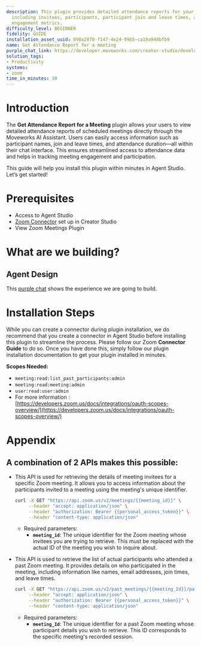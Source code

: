 ```yaml
---
description: This plugin provides detailed attendance reports for your Zoom meetings,
  including invitees, participants, participant join and leave times, and other key
  engagement metrics.
difficulty_level: BEGINNER
fidelity: GUIDE
installation_asset_uuid: 098a2070-f147-4e24-99b5-ca18a948bfb9
name: Get Attendance Report for a meeting
purple_chat_link: https://developer.moveworks.com/creator-studio/developer-tools/purple-chat?conversation=%7B%22startTimestamp%22%3A%2211%3A43%2BAM%22%2C%22messages%22%3A%5B%7B%22parts%22%3A%5B%7B%22richText%22%3A%22Hi%2C+can+you+get+me+the+attendance+report+for+a+meeting%3F%22%7D%5D%2C%22role%22%3A%22user%22%7D%2C%7B%22parts%22%3A%5B%7B%22richText%22%3A%22Of+course%21+Would+you+like+to+specify+the+meeting+by+name+or+by+date+range%3F%22%7D%5D%2C%22role%22%3A%22assistant%22%7D%2C%7B%22parts%22%3A%5B%7B%22richText%22%3A%22By+date+range%2C+please.%22%7D%5D%2C%22role%22%3A%22user%22%7D%2C%7B%22parts%22%3A%5B%7B%22richText%22%3A%22Alright.+Please+provide+the+start+and+end+dates+for+the+range+you%27re+interested+in.%22%7D%5D%2C%22role%22%3A%22assistant%22%7D%2C%7B%22parts%22%3A%5B%7B%22richText%22%3A%22Let%27s+go+from+October+1st%2C+2023+to+October+7th%2C+2023.%22%7D%5D%2C%22role%22%3A%22user%22%7D%2C%7B%22parts%22%3A%5B%7B%22richText%22%3A%22Here+are+the+meetings+scheduled+between+October+1st+and+October+7th%3A%22%7D%2C%7B%22richText%22%3A%22%3Col%3E%5Cn++%3Cli%3E%3Cb%3EProject+Update%3C%2Fb%3E+on+October+2nd%2C+2023%3C%2Fli%3E%5Cn++%3Cli%3E%3Cb%3ETeam+Sync%3C%2Fb%3E+on+October+4th%2C+2023%3C%2Fli%3E%5Cn++%3Cli%3E%3Cb%3EClient+Review%3C%2Fb%3E+on+October+6th%2C+2023%3C%2Fli%3E%5Cn%3C%2Fol%3E%5CnPlease+choose+the+number+of+the+meeting+you+want+the+attendance+report+for.%22%7D%5D%2C%22role%22%3A%22assistant%22%7D%2C%7B%22parts%22%3A%5B%7B%22richText%22%3A%22I+want+the+attendance+report+for+the+%3Cb%3EProject+Update%3C%2Fb%3E+meeting%2C+which+is+option+1.%22%7D%5D%2C%22role%22%3A%22user%22%7D%2C%7B%22parts%22%3A%5B%7B%22richText%22%3A%22You+selected+the+%3Cb%3EProject+Update%3C%2Fb%3E+meeting+on+October+2nd%2C+2023.+Is+that+correct%3F%22%7D%5D%2C%22role%22%3A%22assistant%22%7D%2C%7B%22parts%22%3A%5B%7B%22richText%22%3A%22Yes%2C+that%27s+correct.%22%7D%5D%2C%22role%22%3A%22user%22%7D%2C%7B%22parts%22%3A%5B%7B%22reasoningSteps%22%3A%5B%7B%22richText%22%3A%22Calling+Zoom+API+to+get+attendance+report%22%2C%22status%22%3A%22pending%22%7D%5D%7D%5D%2C%22role%22%3A%22assistant%22%7D%2C%7B%22parts%22%3A%5B%7B%22richText%22%3A%22The+attendance+report+for+the+Zoom+meeting+%3Cb%3EProject+Update%3C%2Fb%3E+on+October+2nd%2C+2023+has+been+successfully+generated.+Here+are+the+updated+details%3A%22%7D%2C%7B%22richText%22%3A%22%3Cul%3E%5Cn++%3Cli%3E%3Cb%3EAbsentee+Percentage%3A%3C%2Fb%3E+50%25+of+the+invitees+did+not+attend.%3C%2Fli%3E%5Cn++%3Cli%3E%3Cb%3EInvitees%3A%3C%2Fb%3E%5Cn++++%3Cul%3E%5Cn++++++%3Cli%3E%3Cb%3EInternal+Users%3A%3C%2Fb%3E+Alice+Johnson%2C+Bob+Lee%2C+Charlie+Green%2C+Daisy+White%2C+and+a+resource+calendar.%3C%2Fli%3E%5Cn++++++%3Cli%3E%3Cb%3EExternal+User%3A%3C%2Fb%3E+John+Blue+from+example.com.%3C%2Fli%3E%5Cn++++%3C%2Ful%3E%5Cn++%3C%2Fli%3E%5Cn++%3Cli%3E%3Cb%3EParticipants%3A%3C%2Fb%3E%5Cn++++%3Cul%3E%5Cn++++++%3Cli%3E%3Cb%3EBob+Lee%3A%3C%2Fb%3E+Joined+at+09%3A22%3A35+and+left+at+09%3A54%3A50%2C+duration+approximately+32+minutes.%3C%2Fli%3E%5Cn++++++%3Cli%3E%3Cb%3ECharlie+Green%3A%3C%2Fb%3E+Joined+at+09%3A29%3A51+and+left+at+09%3A52%3A36%2C+duration+approximately+23+minutes.%3C%2Fli%3E%5Cn++++%3C%2Ful%3E%5Cn++%3C%2Fli%3E%5Cn%3C%2Ful%3E%5CnIf+you+need+further+assistance+or+details%2C+feel+free+to+ask%21%22%7D%2C%7B%22citations%22%3A%5B%7B%22citationTitle%22%3A%22Project+Update+Attendance+Report%22%2C%22connectorName%22%3A%22zoom%22%7D%5D%7D%5D%2C%22role%22%3A%22assistant%22%7D%2C%7B%22parts%22%3A%5B%7B%22richText%22%3A%22Thank+you%21%22%7D%5D%2C%22role%22%3A%22user%22%7D%2C%7B%22parts%22%3A%5B%7B%22richText%22%3A%22You%27re+welcome%21+If+you+have+any+more+questions%2C+just+let+me+know.%22%7D%5D%2C%22role%22%3A%22assistant%22%7D%5D%7D
solution_tags:
- Productivity
systems:
- zoom
time_in_minutes: 30
---
```


# Introduction

The **Get Attendance Report for a Meeting** plugin allows your users to view detailed attendance reports of scheduled meetings directly through the Moveworks AI Assistant. Users can easily access information such as participant names, join and leave times, and attendance duration—all within their chat interface. This ensures streamlined access to attendance data and helps in tracking meeting engagement and participation.

This guide will help you install this plugin within minutes in Agent Studio. Let’s get started!

# Prerequisites

- Access to Agent Studio
- [Zoom Connector](https://developer.moveworks.com/creator-studio/resources/connector/?id=zoom&commit_id=280a6873f0354f3c7bd834c823295c3af2fc7086) set up in Creator Studio
- View Zoom Meetings Plugin

# What are we building?

## Agent Design

This [purple chat](https://developer.moveworks.com/creator-studio/developer-tools/purple-chat/?conversation=%7B%22startTimestamp%22%3A%2211%3A43%2BAM%22%2C%22messages%22%3A%5B%7B%22parts%22%3A%5B%7B%22richText%22%3A%22Hi%2C+can+you+get+me+the+attendance+report+for+a+meeting%3F%22%7D%5D%2C%22role%22%3A%22user%22%7D%2C%7B%22parts%22%3A%5B%7B%22richText%22%3A%22Of+course%21+Would+you+like+to+specify+the+meeting+by+name+or+by+date+range%3F%22%7D%5D%2C%22role%22%3A%22assistant%22%7D%2C%7B%22parts%22%3A%5B%7B%22richText%22%3A%22By+date+range%2C+please.%22%7D%5D%2C%22role%22%3A%22user%22%7D%2C%7B%22parts%22%3A%5B%7B%22richText%22%3A%22Alright.+Please+provide+the+start+and+end+dates+for+the+range+you%27re+interested+in.%22%7D%5D%2C%22role%22%3A%22assistant%22%7D%2C%7B%22parts%22%3A%5B%7B%22richText%22%3A%22Let%27s+go+from+October+1st%2C+2023+to+October+7th%2C+2023.%22%7D%5D%2C%22role%22%3A%22user%22%7D%2C%7B%22parts%22%3A%5B%7B%22richText%22%3A%22Here+are+the+meetings+scheduled+between+October+1st+and+October+7th%3A%22%7D%2C%7B%22richText%22%3A%22%3Col%3E%5Cn++%3Cli%3E%3Cb%3EProject+Update%3C%2Fb%3E+on+October+2nd%2C+2023%3C%2Fli%3E%5Cn++%3Cli%3E%3Cb%3ETeam+Sync%3C%2Fb%3E+on+October+4th%2C+2023%3C%2Fli%3E%5Cn++%3Cli%3E%3Cb%3EClient+Review%3C%2Fb%3E+on+October+6th%2C+2023%3C%2Fli%3E%5Cn%3C%2Fol%3E%5CnPlease+choose+the+number+of+the+meeting+you+want+the+attendance+report+for.%22%7D%5D%2C%22role%22%3A%22assistant%22%7D%2C%7B%22parts%22%3A%5B%7B%22richText%22%3A%22I+want+the+attendance+report+for+the+%3Cb%3EProject+Update%3C%2Fb%3E+meeting%2C+which+is+option+1.%22%7D%5D%2C%22role%22%3A%22user%22%7D%2C%7B%22parts%22%3A%5B%7B%22richText%22%3A%22You+selected+the+%3Cb%3EProject+Update%3C%2Fb%3E+meeting+on+October+2nd%2C+2023.+Is+that+correct%3F%22%7D%5D%2C%22role%22%3A%22assistant%22%7D%2C%7B%22parts%22%3A%5B%7B%22richText%22%3A%22Yes%2C+that%27s+correct.%22%7D%5D%2C%22role%22%3A%22user%22%7D%2C%7B%22parts%22%3A%5B%7B%22reasoningSteps%22%3A%5B%7B%22richText%22%3A%22Calling+Zoom+API+to+get+attendance+report%22%2C%22status%22%3A%22pending%22%7D%5D%7D%5D%2C%22role%22%3A%22assistant%22%7D%2C%7B%22parts%22%3A%5B%7B%22richText%22%3A%22The+attendance+report+for+the+Zoom+meeting+%3Cb%3EProject+Update%3C%2Fb%3E+on+October+2nd%2C+2023+has+been+successfully+generated.+Here+are+the+updated+details%3A%22%7D%2C%7B%22richText%22%3A%22%3Cul%3E%5Cn++%3Cli%3E%3Cb%3EAbsentee+Percentage%3A%3C%2Fb%3E+50%25+of+the+invitees+did+not+attend.%3C%2Fli%3E%5Cn++%3Cli%3E%3Cb%3EInvitees%3A%3C%2Fb%3E%5Cn++++%3Cul%3E%5Cn++++++%3Cli%3E%3Cb%3EInternal+Users%3A%3C%2Fb%3E+Alice+Johnson%2C+Bob+Lee%2C+Charlie+Green%2C+Daisy+White%2C+and+a+resource+calendar.%3C%2Fli%3E%5Cn++++++%3Cli%3E%3Cb%3EExternal+User%3A%3C%2Fb%3E+John+Blue+from+example.com.%3C%2Fli%3E%5Cn++++%3C%2Ful%3E%5Cn++%3C%2Fli%3E%5Cn++%3Cli%3E%3Cb%3EParticipants%3A%3C%2Fb%3E%5Cn++++%3Cul%3E%5Cn++++++%3Cli%3E%3Cb%3EBob+Lee%3A%3C%2Fb%3E+Joined+at+09%3A22%3A35+and+left+at+09%3A54%3A50%2C+duration+approximately+32+minutes.%3C%2Fli%3E%5Cn++++++%3Cli%3E%3Cb%3ECharlie+Green%3A%3C%2Fb%3E+Joined+at+09%3A29%3A51+and+left+at+09%3A52%3A36%2C+duration+approximately+23+minutes.%3C%2Fli%3E%5Cn++++%3C%2Ful%3E%5Cn++%3C%2Fli%3E%5Cn%3C%2Ful%3E%5CnIf+you+need+further+assistance+or+details%2C+feel+free+to+ask%21%22%7D%2C%7B%22citations%22%3A%5B%7B%22citationTitle%22%3A%22Project+Update+Attendance+Report%22%2C%22connectorName%22%3A%22zoom%22%7D%5D%7D%5D%2C%22role%22%3A%22assistant%22%7D%2C%7B%22parts%22%3A%5B%7B%22richText%22%3A%22Thank+you%21%22%7D%5D%2C%22role%22%3A%22user%22%7D%2C%7B%22parts%22%3A%5B%7B%22richText%22%3A%22You%27re+welcome%21+If+you+have+any+more+questions%2C+just+let+me+know.%22%7D%5D%2C%22role%22%3A%22assistant%22%7D%5D%7D) shows the experience we are going to build.

# Installation Steps

While you can create a connector during plugin installation, we do recommend that you create a connector in Agent Studio before installing this plugin to streamline the process. Please follow our Zoom **Connector Guide** to do so. Once you have done this, simply follow our plugin installation documentation to get your plugin installed in minutes.

**Scopes Needed:**

- `meeting:read:list_past_participants:admin`
- `meeting:read:meeting:admin`
- `user:read:user:admin`
- For more information : [https://developers.zoom.us/docs/integrations/oauth-scopes-overview/](https://developers.zoom.us/docs/integrations/oauth-scopes-overview/)

# Appendix

## A combination of 2 APIs makes this possible:

- This API is used for retrieving the details of meeting invitees for a specific Zoom meeting. It allows you to access information about the participants invited to a meeting using the meeting's unique identifier.
    
    ```bash
    curl -X GET "https://api.zoom.us/v2/meetings/{{meeting_id}}" \
         --header "accept: application/json" \
         --header "authorization: Bearer {{personal_access_token}}" \
         --header "content-type: application/json"
    ```
    
    - Required parameters:
        - **`meeting_id`**: The unique identifier for the Zoom meeting whose invitees you are trying to retrieve. This must be replaced with the actual ID of the meeting you wish to inquire about.
- This API is used to retrieve the list of actual participants who attended a past Zoom meeting. It provides details on who participated in the meeting, including information like names, email addresses, join times, and leave times.
    
    ```bash
    curl -X GET "https://api.zoom.us/v2/past_meetings/{{meeting_Id}}/participants" \
         --header "accept: application/json" \
         --header "authorization: Bearer {{personal_access_token}}" \
         --header "content-type: application/json"
    ```
    
    - Required parameters:
        - **`meeting_Id`**: The unique identifier for a past Zoom meeting whose participant details you wish to retrieve. This ID corresponds to the specific meeting's recorded session.